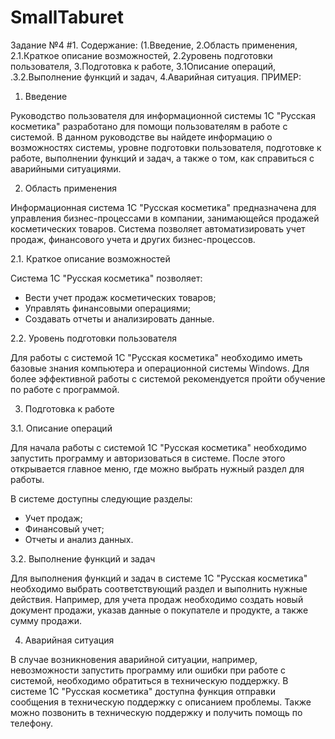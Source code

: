 # SmallTaburet
Задание №4
#1. Содержание: (1.Введение, 2.Область применения, 2.1.Краткое описание возможностей, 2.2уровень подготовки пользователя, 3.Подготовка к работе, 3.1Описание операций, .3.2.Выполнение функций и задач, 4.Аварийная ситуация.
ПРИМЕР:
1. Введение

Руководство пользователя для информационной системы 1С "Русская косметика" разработано для помощи пользователям в работе с системой. В данном руководстве вы найдете информацию о возможностях системы, уровне подготовки пользователя, подготовке к работе, выполнении функций и задач, а также о том, как справиться с аварийными ситуациями.

2. Область применения

Информационная система 1С "Русская косметика" предназначена для управления бизнес-процессами в компании, занимающейся продажей косметических товаров. Система позволяет автоматизировать учет продаж, финансового учета и других бизнес-процессов.

2.1. Краткое описание возможностей

Система 1С "Русская косметика" позволяет:

- Вести учет продаж косметических товаров;
- Управлять финансовыми операциями;
- Создавать отчеты и анализировать данные.

2.2. Уровень подготовки пользователя

Для работы с системой 1С "Русская косметика" необходимо иметь базовые знания компьютера и операционной системы Windows. Для более эффективной работы с системой рекомендуется пройти обучение по работе с программой.

3. Подготовка к работе

3.1. Описание операций

Для начала работы с системой 1С "Русская косметика" необходимо запустить программу и авторизоваться в системе. После этого открывается главное меню, где можно выбрать нужный раздел для работы.

В системе доступны следующие разделы:

- Учет продаж;
- Финансовый учет;
- Отчеты и анализ данных.

3.2. Выполнение функций и задач

Для выполнения функций и задач в системе 1С "Русская косметика" необходимо выбрать соответствующий раздел и выполнить нужные действия. Например, для учета продаж необходимо создать новый документ продажи, указав данные о покупателе и продукте, а также сумму продажи.

4. Аварийная ситуация

В случае возникновения аварийной ситуации, например, невозможности запустить программу или ошибки при работе с системой, необходимо обратиться в техническую поддержку. В системе 1С "Русская косметика" доступна функция отправки сообщения в техническую поддержку с описанием проблемы. Также можно позвонить в техническую поддержку и получить помощь по телефону.
